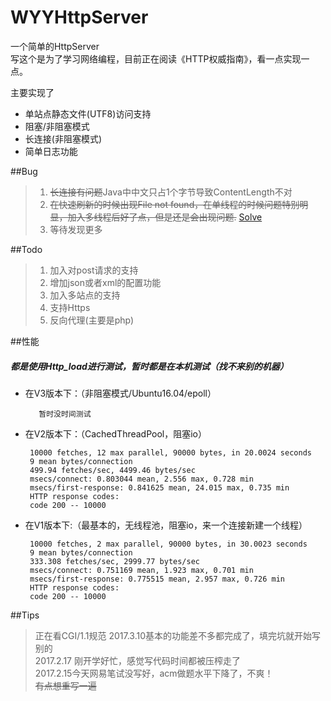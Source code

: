 # WYYHttpServer

一个简单的HttpServer  
写这个是为了学习网络编程，目前正在阅读《HTTP权威指南》，看一点实现一点。

主要实现了
+ 单站点静态文件(UTF8)访问支持
+ 阻塞/非阻塞模式
+ 长连接(非阻塞模式)
+ 简单日志功能


##Bug
>1. <del>长连接有问题</del>Java中中文只占1个字节导致ContentLength不对
>1. <del>在快速刷新的时候出现File not found，在单线程的时候问题特别明显，加入多线程后好了点，但是还是会出现问题.</del> [Solve](http://stackoverflow.com/questions/42221498/how-can-i-get-full-http-request-via-java)
>2. 等待发现更多

##Todo
>1. 加入对post请求的支持
>2. 增加json或者xml的配置功能
>3. 加入多站点的支持
>4. 支持Https
>5. 反向代理(主要是php)

##性能

##### 都是使用Http_load进行测试，暂时都是在本机测试（找不来别的机器） 
 
+ 在V3版本下：（非阻塞模式/Ubuntu16.04/epoll）  


         暂时没时间测试
         
+ 在V2版本下：（CachedThreadPool，阻塞io）  


       10000 fetches, 12 max parallel, 90000 bytes, in 20.0024 seconds  
       9 mean bytes/connection  
       499.94 fetches/sec, 4499.46 bytes/sec  
       msecs/connect: 0.803044 mean, 2.556 max, 0.728 min  
       msecs/first-response: 0.841625 mean, 24.015 max, 0.735 min  
       HTTP response codes:  
       code 200 -- 10000  


+ 在V1版本下:（最基本的，无线程池，阻塞io，来一个连接新建一个线程）  


       10000 fetches, 2 max parallel, 90000 bytes, in 30.0023 seconds  
       9 mean bytes/connection  
       333.308 fetches/sec, 2999.77 bytes/sec  
       msecs/connect: 0.751169 mean, 1.923 max, 0.701 min  
       msecs/first-response: 0.775515 mean, 2.957 max, 0.726 min  
       HTTP response codes:  
       code 200 -- 10000


  


##Tips
> 正在看CGI/1.1规范
> 2017.3.10基本的功能差不多都完成了，填完坑就开始写别的  
> 2017.2.17 刚开学好忙，感觉写代码时间都被压榨走了  
> 2017.2.15今天网易笔试没写好，acm做题水平下降了，不爽！  
> <del>有点想重写一遍</del>  
